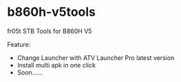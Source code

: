 # b860h-v5tools
fr05t STB Tools for B860H V5

Feature: 
- Change Launcher with ATV Launcher Pro latest version
- Install multi apk in one click
- Soon......
